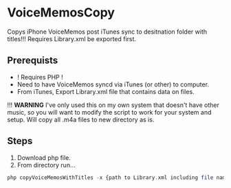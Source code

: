 # VoiceMemosCopy
Copys iPhone VoiceMemos post iTunes sync to desitnation folder with titles!!! Requires Library.xml be exported first.

## Prerequists
+ ! Requires PHP !
+ Need to have VoiceMemos syncd via iTunes (or other) to computer.
+ From iTunes, Export Library.xml file that contains data on files. 

!!! **WARNING** I've only used this on my own system that doesn't have other music, so you will want to modify the script to work for your system and setup.  Will copy all .m4a files to new directory as is.

## Steps
1. Download php file.
2. From directory run...
```php
php copyVoiceMemosWithTitles -x {path to Library.xml including file name} -d {destination dir}
```
